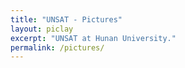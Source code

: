 ```yaml
---
title: "UNSAT - Pictures"
layout: piclay
excerpt: "UNSAT at Hunan University."
permalink: /pictures/
---
```


